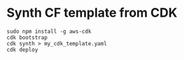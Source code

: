 # Synth CF template from CDK

```
sudo npm install -g aws-cdk
cdk bootstrap
cdk synth > my_cdk_template.yaml
cdk deploy 

```

